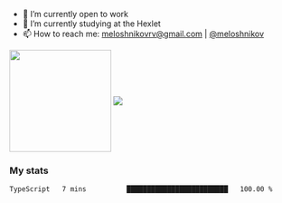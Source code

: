 <!-- ## Hi there, I'm Roman Meloshnikov 👋 -->

<!-- !
[image](https://www.codewars.com/users/meloshnikov/badges/small?theme=light)<br> -->

<!--
Here are some ideas to get you started:

- 🧰 I’m currently open to work
- 👯 I’m looking to collaborate on ...
- 🤔 I’m looking for help with ...
- 💬 Ask me about ...
- 📫 How to reach me: meloshnikov
- 😄 Pronouns: ...
- ⚡ Fun fact: ...
-->

- 🧰 I’m currently open to work
- 🌱 I’m currently studying at the Hexlet
- 📫 How to reach me: meloshnikovrv@gmail.com | [@meloshnikov](https://telegram.me/meloshnikov)

<span>
<a>
<img align="center" height="180em" src="https://github-readme-stats.vercel.app/api?username=meloshnikov&show_icons=true&hide_border=true&&count_private=true&include_all_commits=true" />
</a>
<a>
<img align="center" src="https://github-readme-stats.vercel.app/api/top-langs/?username=meloshnikov&layout=compact&hide_border=true" />
</a>
</span>


### My stats
<!--START_SECTION:waka-->

```txt
TypeScript   7 mins          █████████████████████████   100.00 %
```

<!--END_SECTION:waka-->


